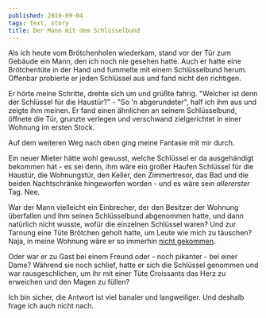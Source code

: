 ```yaml
---
published: 2010-09-04
tags: text, story
title: Der Mann mit dem Schlüsselbund
---
```


Als ich heute vom Brötchenholen wiederkam, stand vor der Tür zum Gebäude ein Mann, den ich noch nie gesehen hatte. Auch er hatte eine Brötchentüte in der Hand und fummelte mit einem Schlüsselbund herum. Offenbar probierte er jeden Schlüssel aus und fand nicht den richtigen.

Er hörte meine Schritte, drehte sich um und grüßte fahrig. "Welcher ist denn der Schlüssel für die Haustür?" - "So 'n abgerundeter", half ich ihm aus und zeigte ihm meinen. Er fand einen ähnlichen an seinem Schlüsselbund, öffnete die Tür, grunzte verlegen und verschwand zielgerichtet in einer Wohnung im ersten Stock.

Auf dem weiteren Weg nach oben ging meine Fantasie mit mir durch.

Ein neuer Mieter hätte wohl gewusst, welche Schlüssel er da ausgehändigt bekommen hat - es sei denn, ihm wäre ein großer Haufen Schlüssel für die Haustür, die Wohnungstür, den Keller, den Zimmertresor, das Bad und die beiden Nachtschränke hingeworfen worden - und es wäre sein *allererster* Tag. Nee.

War der Mann vielleicht ein Einbrecher, der den Besitzer der Wohnung überfallen und ihm seinen Schlüsselbund abgenommen hatte, und dann natürlich nicht wusste, wofür die einzelnen Schlüssel waren? Und zur Tarnung eine Tüte Brötchen geholt hatte, um Leute wie mich zu täuschen?
Naja, in meine Wohnung wäre er so immerhin [nicht gekommen](/fingerabdruck-klingel/).

Oder war er zu Gast bei einem Freund oder - noch pikanter - bei einer Dame? Während sie noch schlief, hatte er sich die Schlüssel genommen und war rausgeschlichen, um ihr mit einer Tüte Croissants das Herz zu erweichen und den Magen zu füllen?

Ich bin sicher, die Antwort ist viel banaler und langweiliger. Und deshalb frage ich auch nicht nach.
